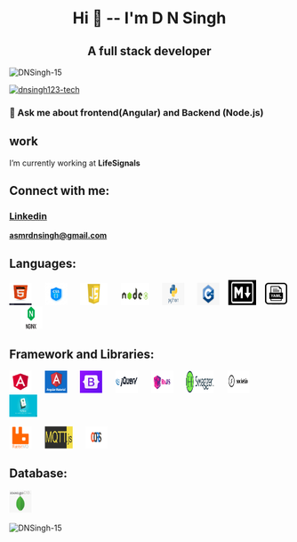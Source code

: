 <h1 align="center">Hi 👋 -- I'm D N Singh</h1>
<h2 align="center">A full stack developer</h2>
 
<p align="left"> <img src="https://komarev.com/ghpvc/?username=dnsingh123-tech&label=Profile%20views&color=0e75b6&style=flat" alt="DNSingh-15" /> </p>

<p align="left"> <a href="https://github.com/ryo-ma/github-profile-trophy"><img src="https://github-profile-trophy.vercel.app/?username=DNSingh-15" alt="dnsingh123-tech" /></a> </p>

### 💬 Ask me about **frontend(Angular) and Backend (Node.js)**

## work
I’m currently working at **LifeSignals**


## Connect with me:

<h3> <a href="https://www.linkedin.com/in/d-n-singh-49b85b1b2/">Linkedin</a> </h3>  
 
**asmrdnsingh@gmail.com**


## Languages:

<img src="html.jpg" alt="Girl in a jacket" width="40" height="40"> &nbsp;&nbsp;&nbsp;&nbsp;
<img src="css.jpg" alt="Girl in a jacket" width="40" height="40"> &nbsp;&nbsp;&nbsp;&nbsp;
<img src="js.png" alt="Girl in a jacket" width="50" height="40"> &nbsp;&nbsp;&nbsp;&nbsp;
<img src="node.png" alt="Girl in a jacket" width="50" height="40"> &nbsp;&nbsp;&nbsp;&nbsp;
<img src="pyhton.png" alt="Girl in a jacket" 
width="40" height="40"> &nbsp;&nbsp;&nbsp;&nbsp;
<img src="C++.png" alt="Girl in a jacket" 
width="40" height="40"> &nbsp;&nbsp;
<img src="markdown.png" alt="Girl in a jacket" width="50" height="45"> &nbsp;&nbsp;
<img src="yaml1.png" alt="Girl in a jacket" width="40" height="40"> &nbsp;&nbsp;&nbsp;&nbsp;
<img src="NGINX.png" alt="Girl in a jacket" width="40" height="40">



## Framework and Libraries:

<img src="angular.png" alt="Girl in a jacket" width="40" height="40"> &nbsp;&nbsp;&nbsp;&nbsp;
<img src="angular-material.png" alt="Girl in a jacket" width="40" height="40"> &nbsp;&nbsp;&nbsp;&nbsp;
<img src="bootstrap.png" alt="Girl in a jacket" width="40" height="40"> &nbsp;&nbsp;&nbsp;&nbsp;
<img src="jquery.png" alt="Girl in a jacket" width="40" height="40"> &nbsp;&nbsp;&nbsp;&nbsp;
<img src="rxjs.webp" alt="Girl in a jacket" width="40" height="40"> &nbsp;&nbsp;&nbsp;&nbsp;
<img src="swagger.webp" alt="Girl in a jacket" width="50" height="40"> &nbsp;&nbsp;&nbsp;&nbsp;
<img src="socket.jpg" alt="Girl in a jacket" width="40" height="40"> &nbsp;&nbsp;&nbsp;&nbsp;
<img src="vuepres.jpg" alt="Girl in a jacket" width="50" height="40"> &nbsp;&nbsp;&nbsp;&nbsp;

<img src="rabbitmq.png" alt="Girl in a jacket" width="40" height="40"> &nbsp;&nbsp;&nbsp;&nbsp;
<img src="MQTT.js.png" alt="Girl in a jacket" width="50" height="40"> &nbsp;&nbsp;&nbsp;&nbsp;
<img src="cors.png" alt="Girl in a jacket" width="40" height="40"> &nbsp;&nbsp;&nbsp;&nbsp;


## Database:
<img src="mongodb.png" alt="Girl in a jacket" width="40" height="40">


<p><img align="center" src="https://github-readme-stats.vercel.app/api/top-langs?username=DNSingh-15&show_icons=true&locale=en&layout=compact" alt="DNSingh-15" /></p>
